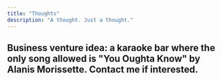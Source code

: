 ```yaml
---
title: "Thoughts"
description: "A thought. Just a thought."
---
```


## Business venture idea: a karaoke bar where the only song allowed is "You Oughta Know" by Alanis Morissette. Contact me if interested.
